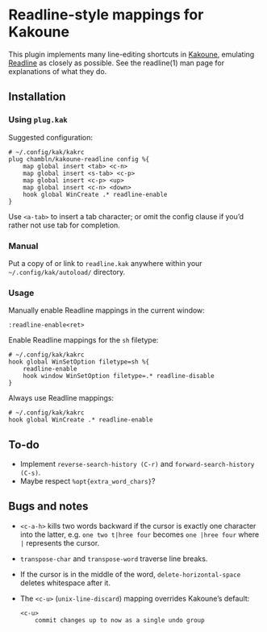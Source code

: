 # Readline-style mappings for Kakoune

This plugin implements many line-editing shortcuts in
[Kakoune](https://kakoune.org), emulating
[Readline](http://www.gnu.org/software/readline/) as
closely as possible. See the readline(1) man page for explanations of
what they do.

## Installation

### Using `plug.kak`

Suggested configuration:

``` kak
# ~/.config/kak/kakrc
plug chambln/kakoune-readline config %{
    map global insert <tab> <c-n>
    map global insert <s-tab> <c-p>
    map global insert <c-p> <up>
    map global insert <c-n> <down>
    hook global WinCreate .* readline-enable
}
```

Use `<a-tab>` to insert a tab character; or omit the config clause if
you’d rather not use tab for completion.

### Manual

Put a copy of or link to `readline.kak` anywhere within your
`~/.config/kak/autoload/` directory.

### Usage

Manually enable Readline mappings in the current window:

    :readline-enable<ret>

Enable Readline mappings for the `sh` filetype:

``` kak
# ~/.config/kak/kakrc
hook global WinSetOption filetype=sh %{
    readline-enable
    hook window WinSetOption filetype=.* readline-disable
}
```

Always use Readline mappings:

``` kak
# ~/.config/kak/kakrc
hook global WinCreate .* readline-enable
```

## To-do

  - Implement `reverse-search-history (C-r)` and `forward-search-history
    (C-s)`.
  - Maybe respect `%opt{extra_word_chars}`?

## Bugs and notes

  - `<c-a-h>` kills two words backward if the cursor is exactly one
    character into the latter, e.g. `one two t|hree four` becomes `one
    |hree four` where `|` represents the cursor.

  - `transpose-char` and `transpose-word` traverse line breaks.

  - If the cursor is in the middle of the word,
    `delete-horizontal-space` deletes whitespace after it.

  - The `<c-u>` (`unix-line-discard`) mapping overrides Kakoune’s
    default:
    
        <c-u>
            commit changes up to now as a single undo group
